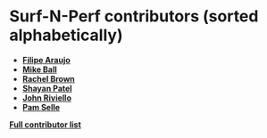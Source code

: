 Surf-N-Perf contributors (sorted alphabetically)
================================================

* **[Filipe Araujo](https://github.com/filaraujo)**
* **[Mike Ball](https://github.com/mdb)**
* **[Rachel Brown](https://github.com/rachbrown151)**
* **[Shayan Patel](https://github.com/shynp)**
* **[John Riviello](https://github.com/JohnRiv)**
* **[Pam Selle](https://github.com/pselle)**

**[Full contributor list](https://github.com/Comcast/Surf-N-Perf/graphs/contributors)**